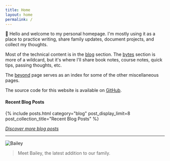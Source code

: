```yaml
---
title: Home
layout: home
permalink: /
---
```


👋 Hello and welcome to my personal homepage. I'm mostly using it as a place to practice writing, share family updates, 
document projects, and collect my thoughts.

Most of the technical content is in the [blog](/blog) section. The [bytes](/notes) section is more of a wildcard, but it's 
where I'll share book notes, course notes, quick tips, passing thoughts, etc.

The [beyond](/beyond) page serves as an index for some of the other miscellaneous pages.

The source code for this website is available on [GitHub](https://github.com/johnsosoka/jscom-blog).

#### Recent Blog Posts
{% include posts.html category="blog" post_display_limit=8 post_collection_title="Recent Blog Posts" %}

_[Discover more blog posts](/blog)_

---

![Bailey](https://media.johnsosoka.com/pages/homepage/IMG_4219.jpeg)
> Meet Bailey, the latest addition to our family.
